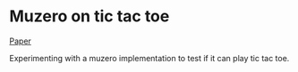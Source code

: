 # Muzero on tic tac toe

[Paper](https://arxiv.org/abs/1911.08265)

Experimenting with a muzero implementation to test if it can play tic tac toe.
